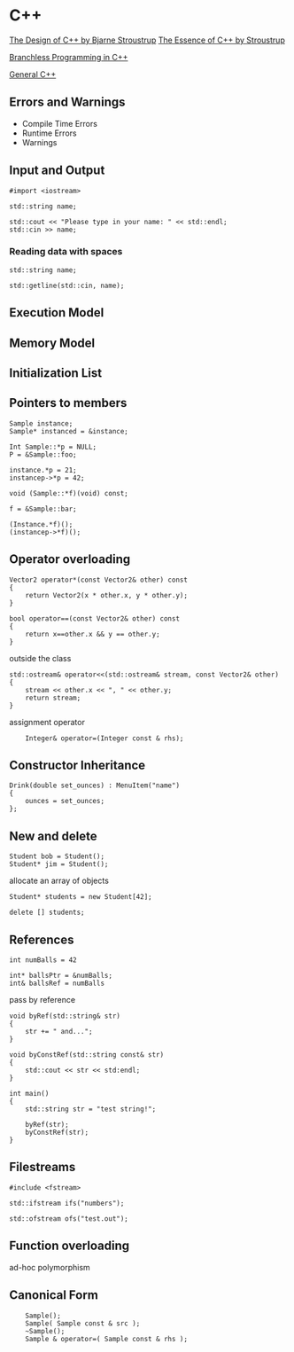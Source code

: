 # C++

[The Design of C++ by Bjarne Stroustrup](https://www.youtube.com/watch?v=69edOm889V4)
[The Essence of C++ by Stroustrup](https://www.youtube.com/watch?v=86xWVb4XIyE)

[Branchless Programming in C++](https://www.youtube.com/watch?v=g-WPhYREFjk)

[General C++](https://www.youtube.com/playlist?list=PLYmIsLVSssdLsw9ic8TV8wcEky5TGc4Ro)  

## Errors and Warnings
- Compile Time Errors
- Runtime Errors
- Warnings

## Input and Output
```
#import <iostream>

std::string name;

std::cout << "Please type in your name: " << std::endl;
std::cin >> name;
```

### Reading data with spaces
```
std::string name;

std::getline(std::cin, name);
```

## Execution Model

## Memory Model

## Initialization List

## Pointers to members
```
Sample instance;
Sample* instanced = &instance;

Int Sample::*p = NULL;
P = &Sample::foo;

instance.*p = 21;
instancep->*p = 42;

void (Sample::*f)(void) const;

f = &Sample::bar;

(Instance.*f)();
(instancep->*f)();
```

## Operator overloading

```
Vector2 operator*(const Vector2& other) const
{
	return Vector2(x * other.x, y * other.y);
}
```
```
bool operator==(const Vector2& other) const
{
	return x==other.x && y == other.y;
}
```

outside the class  
```
std::ostream& operator<<(std::ostream& stream, const Vector2& other)
{
	stream << other.x << ", " << other.y;
	return stream;
}
```

assignment operator
```
	Integer& operator=(Integer const & rhs);
```

## Constructor Inheritance
```
Drink(double set_ounces) : MenuItem("name")
{
	ounces = set_ounces;
};
```

## New and delete
```
Student bob = Student();
Student* jim = Student();
```
allocate an array of objects
```
Student* students = new Student[42];

delete [] students;
```

## References
```
int numBalls = 42

int* ballsPtr = &numBalls;
int& ballsRef = numBalls
```
pass by reference
```
void byRef(std::string& str)
{
	str += " and...";
}

void byConstRef(std::string const& str)
{
	std::cout << str << std:endl;
}

int main()
{
	std::string str = "test string!";

	byRef(str);
	byConstRef(str);
}
```

## Filestreams
```
#include <fstream>

std::ifstream ifs("numbers");

std::ofstream ofs("test.out");
```

## Function overloading
ad-hoc polymorphism

## Canonical Form
```
	Sample();
	Sample( Sample const & src );
	~Sample();
	Sample & operator=( Sample const & rhs );
```